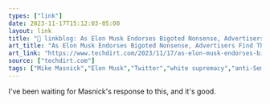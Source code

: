 ```yaml
---
types: ["link"]
date: 2023-11-17T15:12:03-05:00
layout: link
title: "🔗 linkblog: As Elon Musk Endorses Bigoted Nonsense, Advertisers Find Their Ads On Nazi Content | Techdirt'"
art_title: "As Elon Musk Endorses Bigoted Nonsense, Advertisers Find Their Ads On Nazi Content | Techdirt"
art_link: "https://www.techdirt.com/2023/11/17/as-elon-musk-endorses-bigoted-nonsense-advertisers-find-their-ads-on-nazi-content/"
source: ["techdirt.com"]
tags: ["Mike Masnick","Elon Musk","Twitter","white supremacy","anti-Semitism","white pride"]
---
```

I've been waiting for Masnick's response to this, and it's good.
